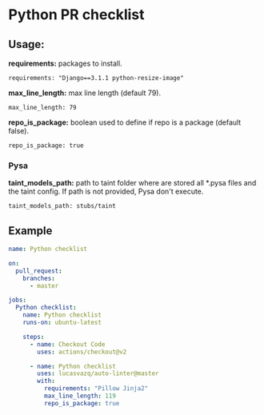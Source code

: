 # Python PR checklist

## Usage:

**requirements:** packages to install.

`requirements: "Django==3.1.1 python-resize-image"`

**max_line_length:** max line length (default 79).

`max_line_length: 79`

**repo_is_package:** boolean used to define if repo is a package (default false).

`repo_is_package: true`

### Pysa

**taint_models_path:** path to taint folder where are stored all *.pysa files and the taint config. If path is not provided, Pysa don't execute.

`taint_models_path: stubs/taint`

## Example

```yaml
name: Python checklist

on:
  pull_request:
    branches:
      - master

jobs:
  Python checklist:
    name: Python checklist
    runs-on: ubuntu-latest

    steps:
      - name: Checkout Code
        uses: actions/checkout@v2

      - name: Python checklist
        uses: lucasvazq/auto-linter@master
        with:
          requirements: "Pillow Jinja2"
          max_line_length: 119
          repo_is_package: true
```
